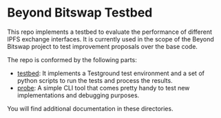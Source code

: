 # Beyond Bitswap Testbed
This repo implements a testbed to evaluate the performance of different IPFS exchange
interfaces. It is currently used in the scope of the Beyond Bitswap project to test
improvement proposals over the base code.

The repo is conformed by the following parts:
* [testbed](./testbed): It implements a Testground test environment and a set of python scripts to run the tests and process the results.
* [probe](./proble): A simple CLI tool that comes pretty handy to test new implementations and debugging purposes.

You will find additional documentation in these directories.
